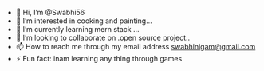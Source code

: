 - 👋 Hi, I’m @Swabhi56
- 👀 I’m interested in cooking and painting...
- 🌱 I’m currently learning mern stack ...
- 💞️ I’m looking to collaborate on .open source project..
- 📫 How to reach me through my email address swabhinigam@gmail.com
- ⚡ Fun fact: inam learning any thing through games

<!---
Swabhi56/Swabhi56 is a ✨ special ✨ repository because its `README.md` (this file) appears on your GitHub profile.
You can click the Preview link to take a look at your changes.
--->
